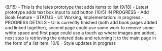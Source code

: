 (9/15) - This is the lates prototype that adds items to list
(9/18) - Latest prototype adds text box input to add button
(10/5) IN PROGRESS - Add Book Feature - STATUS - UI: Working, Implementation: In progress - PROGRESS DETAILS - UI is currently finished (both add book pages added and linked together), second page could use some work to remove some white space and first page could use a touch up where images are added, next step is retrieving the entered data and returning it to the main page in the form of a list item.
10/6 - Style updates in progress
